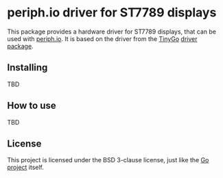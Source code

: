 # periph.io driver for ST7789 displays

This package provides a hardware driver for ST7789 displays, that can be used with [periph.io](https://periph.io/).
It is based on the driver from the [TinyGo](https://tinygo.org) [driver package](https://github.com/tinygo-org/drivers).


## Installing

TBD

## How to use

TBD

## License

This project is licensed under the BSD 3-clause license, just like the [Go project](https://golang.org/LICENSE) itself.
